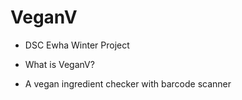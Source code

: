 # VeganV
* DSC Ewha Winter Project

* What is VeganV? 
- A vegan ingredient checker with barcode scanner
